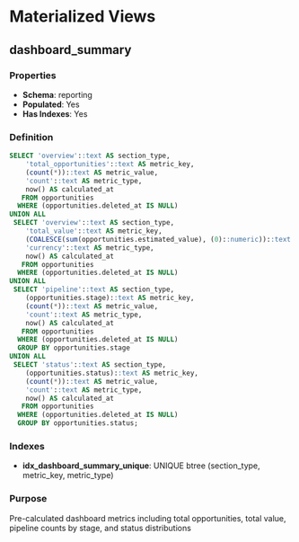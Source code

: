 # Materialized Views

## dashboard_summary

### Properties
- **Schema**: reporting
- **Populated**: Yes
- **Has Indexes**: Yes

### Definition
```sql
SELECT 'overview'::text AS section_type,
    'total_opportunities'::text AS metric_key,
    (count(*))::text AS metric_value,
    'count'::text AS metric_type,
    now() AS calculated_at
   FROM opportunities
  WHERE (opportunities.deleted_at IS NULL)
UNION ALL
 SELECT 'overview'::text AS section_type,
    'total_value'::text AS metric_key,
    (COALESCE(sum(opportunities.estimated_value), (0)::numeric))::text AS metric_value,
    'currency'::text AS metric_type,
    now() AS calculated_at
   FROM opportunities
  WHERE (opportunities.deleted_at IS NULL)
UNION ALL
 SELECT 'pipeline'::text AS section_type,
    (opportunities.stage)::text AS metric_key,
    (count(*))::text AS metric_value,
    'count'::text AS metric_type,
    now() AS calculated_at
   FROM opportunities
  WHERE (opportunities.deleted_at IS NULL)
  GROUP BY opportunities.stage
UNION ALL
 SELECT 'status'::text AS section_type,
    (opportunities.status)::text AS metric_key,
    (count(*))::text AS metric_value,
    'count'::text AS metric_type,
    now() AS calculated_at
   FROM opportunities
  WHERE (opportunities.deleted_at IS NULL)
  GROUP BY opportunities.status;
```

### Indexes
- **idx_dashboard_summary_unique**: UNIQUE btree (section_type, metric_key, metric_type)

### Purpose
Pre-calculated dashboard metrics including total opportunities, total value, pipeline counts by stage, and status distributions